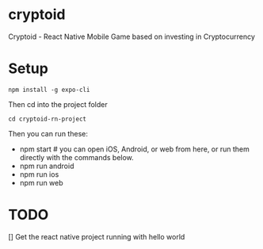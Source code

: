 # cryptoid
Cryptoid - React Native Mobile Game based on investing in Cryptocurrency

# Setup
```
npm install -g expo-cli
```
Then cd into the project folder
```
cd cryptoid-rn-project
```
Then you can run these:

- npm start # you can open iOS, Android, or web from here, or run them directly with the commands below.
- npm run android
- npm run ios
- npm run web

# TODO
[] Get the react native project running with hello world
